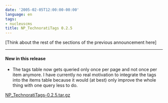 ```yaml
---
date: '2005-02-05T12:00:00-00:00'
language: en
tags:
- nucleuscms
title: NP_TechnoratiTags 0.2.5
---
```



[Think about the rest of the sections of the previous announcement here]

-------------------------------



<h4>New in this release</h4>

<ul>

<li>The tags table now gets queried only once per page and not once per item anymore. I have currently no real motivation to integrate the tags into the items table because it would (at best) only improve the whole thing with one query less to do.</li>

</ul>



<a href="http://www.zerokspot.com/uploads/NP_TechnoratiTags-0.2.5.tar.gz">NP_TechnoratiTags-0.2.5.tar.gz</a>
